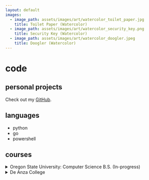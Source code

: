 ```yaml
---
layout: default
images:
  - image_path: assets/images/art/watercolor_toilet_paper.jpg
    title: Toilet Paper (Watercolor)
  - image_path: assets/images/art/watercolor_security_key.png
    title: Security Key (Watercolor)
  - image_path: assets/images/art/watercolor_doogler.jpeg
    title: Doogler (Watercolor)
---
```


# code

## personal projects
Check out my [GitHub](https://github.com/umjennifer/).

## languages
- python
- go
- powershell

## courses
<details>
  <summary>Oregon State University: Computer Science B.S. (In-progress)</summary>
  ✅ CS 161 INTRODUCTION TO COMPUTER SCIENCE I<br>
  ✅ CS 162 INTRODUCTION TO COMPUTER SCIENCE II<br>
  ✅ CS 225 DISCRETE STRUCTURES IN COMPUTER SCIENCE<br>
  ✅ CS 261 DATA STRUCTURES<br>
  ✅ CS 271 COMPUTER ARCHITECTURE AND ASSEMBLY LANGUAGE<br>
  ✅ CS 290 WEB DEVELOPMENT<br>
  ✅ CS 372 INTRODUCTION TO COMPUTER NETWORKS<br>
  ✅ CS 475 INTRODUCTION TO PARALLEL PROGRAMMING<br>
  ⬜ CS 325 ANALYSIS OF ALGORITHMS<br>
  ⬜ CS 340 INTRODUCTION TO DATABASES<br>
  ⬜ CS 344 OPERATING SYSTEMS I<br>
  ⬜ CS 361 SOFTWARE ENGINEERING I<br>
  ⬜ CS 362 SOFTWARE ENGINEERING II<br>
  ⬜ CS 467 ONLINE CAPSTONE PROJECT<br>
  ⬜ CS 493 CLOUD APPLICATION DEVELOPMENT<br>
</details>
<details>
  <summary>De Anza College</summary>
  ✅ CIS 22A BEGINNING PROGRAMMING METHODOLOGIES IN C++<br>
  ✅ CIS 22B INTERMEDIATE PROGRAMMING METHODOLOGIES IN C++<br>
</details>
<br>
